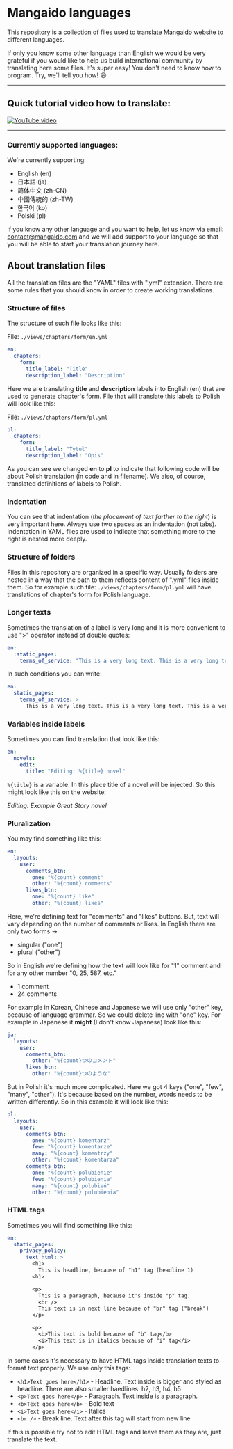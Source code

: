 # Mangaido languages

This repository is a collection of files used to translate [Mangaido](https://mangaido.com) website to different languages.

If only you know some other language than English we would be very grateful if you would like to help us build international community by translating here some files. It's super easy! You don't need to know how to program. Try, we'll tell you how! :smile:

---

## Quick tutorial video how to translate:

[![YouTube video](https://img.youtube.com/vi/sFZJUTPr5K8/0.jpg)](https://youtu.be/sFZJUTPr5K8)

---

### Currently supported languages:

We're currently supporting:

- English (en)
- 日本語 (ja)
- 简体中文 (zh-CN)
- 中國傳統的 (zh-TW)
- 한국어 (ko)
- Polski (pl)

if you know any other language and you want to help, let us know via email: contact@mangaido.com and we will add support to your language so that you will be able to start your translation journey here.

## About translation files

All the translation files are the "YAML" files with ".yml" extension. There are some rules that you should know in order to create working translations.

### Structure of files

The structure of such file looks like this:

File: `./views/chapters/form/en.yml`
```yaml
en:
  chapters:
    form:
      title_label: "Title"
      description_label: "Description"
```

Here we are translating **title** and **description** labels into English (en) that are used to generate chapter's form. File that will translate this labels to Polish will look like this:

File: `./views/chapters/form/pl.yml`
```yaml
pl:
  chapters:
    form:
      title_label: "Tytuł"
      description_label: "Opis"
```

As you can see we changed **en** to **pl** to indicate that following code will be about Polish translation (in code and in filename). We also, of course, translated definitions of labels to Polish.

### Indentation

You can see that indentation (*the placement of text farther to the right*) is very important here. Always use two spaces as an indentation (not tabs). Indentation in YAML files are used to indicate that something more to the right is nested more deeply.

### Structure of folders

Files in this repository are organized in a specific way. Usually folders are nested in a way that the path to them reflects content of ".yml" files inside them. So for example such file: `./views/chapters/form/pl.yml` will have translations of chapter's form for Polish language.

### Longer texts

Sometimes the translation of a label is very long and it is more convenient to use ">" operator instead of double quotes:

```yaml
en:
  :static_pages:
    terms_of_service: "This is a very long text. This is a very long text. This is a very long text. This is a very long text. This is a very long text. This is a very long text. This is a very long text. This is a very long text. "
```

In such conditions you can write:

```yaml
en:
  static_pages:
    terms_of_service: >
      This is a very long text. This is a very long text. This is a very long text. This is a very long text. This is a very long text. This is a very long text. This is a very long text. This is a very long text. 
```

### Variables inside labels

Sometimes you can find translation that look like this:

```yaml
en:
  novels:
    edit:
      title: "Editing: %{title} novel"
```

`%{title}` is a variable. In this place title of a novel will be injected. So this might look like this on the website:

*Editing: Example Great Story novel*

### Pluralization

You may find something like this:

```yaml
en:
  layouts:
    user:
      comments_btn:
        one: "%{count} comment"
        other: "%{count} comments"
      likes_btn:
        one: "%{count} like"
        other: "%{count} likes"
```

Here, we're defining text for "comments" and "likes" buttons. But, text will vary depending on the number of comments or likes. In English there are only two forms ->
- singular ("one")
- plural ("other")

So in English we're defining how the text will look like for "1" comment and for any other number "0, 25, 587, etc."
- 1 comment
- 24 comments

For example in Korean, Chinese and Japanese we will use only "other" key, because of language grammar. So we could delete line with "one" key. For example in Japanese it **might** (I don't know Japanese) look like this:

```yaml
ja:
  layouts:
    user:
      comments_btn:
        other: "%{count}つのコメント"
      likes_btn:
        other: "%{count}つのような"
```

But in Polish it's much more complicated. Here we got 4 keys ("one", "few", "many", "other"). It's because based on the number, words needs to be written differently. So in this example it will look like this:

```yaml
pl:
  layouts:
    user:
      comments_btn:
        one: "%{count} komentarz"
        few: "%{count} komentarze"
        many: "%{count} komentrzy"
        other: "%{count} komentarza"
      comments_btn:
        one: "%{count} polubienie"
        few: "%{count} polubienia"
        many: "%{count} polubień"
        other: "%{count} polubienia"
```
### HTML tags

Sometimes you will find something like this:

```yaml
en:
  static_pages:
    privacy_policy:
      text_html: >
        <h1>
          This is headline, because of "h1" tag (headline 1)
        <h1>

        <p>
          This is a paragraph, because it's inside "p" tag.
          <br />
          This text is in next line because of "br" tag ("break")
        </p>

        <p>
          <b>This text is bold because of "b" tag</b>
          <i>This text is in italics because of "i" tag</i>
        </p>
```

In some cases it's necessary to have HTML tags inside translation texts to format text properly. We use only this tags:

- `<h1>Text goes here</h1>` - Headline. Text inside is bigger and styled as headline. There are also smaller haedlines: h2, h3, h4, h5
- `<p>Text goes here</p>` - Paragraph. Text inside is a paragraph.
- `<b>Text goes here</b>` - Bold text
- `<i>Text goes here</i>` - Italics
- `<br />` - Break line. Text after this tag will start from new line

If this is possible try not to edit HTML tags and leave them as they are, just translate the text.
